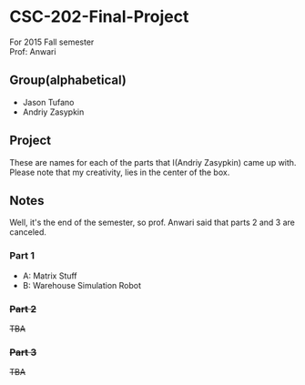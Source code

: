 # CSC-202-Final-Project
For 2015 Fall semester  
Prof: Anwari

## Group(alphabetical)
- Jason Tufano
- Andriy Zasypkin

## Project
These are names for each of the parts that I(Andriy Zasypkin) came up with.  
Please note that my creativity, lies in the center of the box.

## Notes
Well, it's the end of the semester, so prof. Anwari
said that parts 2 and 3 are canceled.

### Part 1
- A: Matrix Stuff
- B: Warehouse Simulation Robot

### ~~Part 2~~
~~TBA~~

### ~~Part 3~~
~~TBA~~
